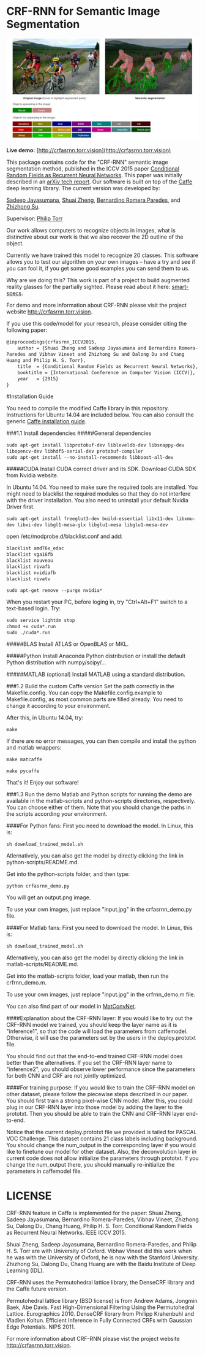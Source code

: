 # CRF-RNN for Semantic Image Segmentation
![sample](sample.png)

<b>Live demo:</b> [http://crfasrnn.torr.vision](http://crfasrnn.torr.vision)

This package contains code for the "CRF-RNN" semantic image segmentation method, published in the ICCV 2015 paper [Conditional Random Fields as Recurrent Neural Networks](http://www.robots.ox.ac.uk/~szheng/papers/CRFasRNN.pdf). This paper was initially described in an [arXiv tech report](http://arxiv.org/abs/1502.03240). Our software is built on top of the [Caffe](http://caffe.berkeleyvision.org/) deep learning library. The current version was developed by:

[Sadeep Jayasumana](http://www.robots.ox.ac.uk/~sadeep/),
[Shuai Zheng](http://kylezheng.org/),
[Bernardino Romera Paredes](http://romera-paredes.com/), and
[Zhizhong Su](suzhizhong@baidu.com).

Supervisor: [Philip Torr](http://www.robots.ox.ac.uk/~tvg/)

Our work allows computers to recognize objects in images, what is distinctive about our work is that we also recover the 2D outline of the object.

Currently we have trained this model to recognize 20 classes. This software allows you to test our algorithm on your own images – have a try and see if you can fool it, if you get some good examples you can send them to us.

Why are we doing this? This work is part of a project to build augmented reality glasses for the partially sighted. Please read about it here: [smart-specs](http://www.va-st.com/smart-specs/). 

For demo and more information about CRF-RNN please visit the project website <http://crfasrnn.torr.vision>.

If you use this code/model for your research, please consider citing the following paper:
```
@inproceedings{crfasrnn_ICCV2015,
    author = {Shuai Zheng and Sadeep Jayasumana and Bernardino Romera-Paredes and Vibhav Vineet and Zhizhong Su and Dalong Du and Chang Huang and Philip H. S. Torr},
    title  = {Conditional Random Fields as Recurrent Neural Networks},
    booktitle = {International Conference on Computer Vision (ICCV)},
    year   = {2015}
}
```


#Installation Guide

You need to compile the modified Caffe library in this repository. Instructions for Ubuntu 14.04 are included below. You can also consult the generic [Caffe installation guide](http://caffe.berkeleyvision.org/installation.html).


###1.1 Install dependencies
#####General dependencies
```
sudo apt-get install libprotobuf-dev libleveldb-dev libsnappy-dev libopencv-dev libhdf5-serial-dev protobuf-compiler
sudo apt-get install --no-install-recommends libboost-all-dev
```

#####CUDA 
Install CUDA correct driver and its SDK. Download CUDA SDK from Nvidia website. 

In Ubuntu 14.04. You need to make sure the required tools are installed. You might need to blacklist the required modules so that they do not interfere with the driver installation. You also need to uninstall your default Nvidia Driver first.
```
sudo apt-get install freeglut3-dev build-essential libx11-dev libxmu-dev libxi-dev libgl1-mesa-glx libglu1-mesa libglu1-mesa-dev
``` 
open /etc/modprobe.d/blacklist.conf and add:
```
blacklist amd76x_edac
blacklist vga16fb
blacklist nouveau
blacklist rivafb
blacklist nvidiafb
blacklist rivatv
```
```
sudo apt-get remove --purge nvidia*
```

When you restart your PC, before loging in, try "Ctrl+Alt+F1" switch to a text-based login. Try:
```
sudo service lightdm stop
chmod +x cuda*.run
sudo ./cuda*.run
```

#####BLAS
Install ATLAS or OpenBLAS or MKL.

#####Python 
Install Anaconda Python distribution or install the default Python distribution with numpy/scipy/...

#####MATLAB (optional)
Install MATLAB using a standard distribution.

###1.2 Build the custom Caffe version
Set the path correctly in the Makefile.config. You can copy the Makefile.config.example to Makefile.config, as most common parts are filled already. You need to change it according to your environment.

After this, in Ubuntu 14.04, try:
```
make
```

If there are no error messages, you can then compile and install the python and matlab wrappers:
```
make matcaffe
```

```
make pycaffe
```

That's it! Enjoy our software!


###1.3 Run the demo
Matlab and Python scripts for running the demo are available in the matlab-scripts and python-scripts directories, respectively. You can choose either of them. Note that you should change the paths in the scripts according your environment.

####For Python fans:
First you need to download the model. In Linux, this is:
```
sh download_trained_model.sh
```
Atlernatively, you can also get the model by directly clicking the link in python-scripts/README.md.

Get into the python-scripts folder, and then type:
```
python crfasrnn_demo.py
```
You will get an output.png image.

To use your own images, just replace "input.jpg" in the crfasrnn_demo.py file.

####For Matlab fans:
First you need to download the model. In Linux, this is:
```
sh download_trained_model.sh
```
Atlernatively, you can also get the model by directly clicking the link in matlab-scripts/README.md.

Get into the matlab-scripts folder, load your matlab, then run the crfrnn_demo.m.

To use your own images, just replace "input.jpg" in the crfrnn_demo.m file.

You can also find part of our model in [MatConvNet](http://www.vlfeat.org/matconvnet/pretrained/).

####Explanation about the CRF-RNN layer:
If you would like to try out the CRF-RNN model we trained, you should keep the layer name as it is "inference1", so that the code will load the parameters from caffemodel. Otherwise, it will use the parameters set by the users in the deploy.prototxt file.

You should find out that the end-to-end trained CRF-RNN model does better than the alternatives. If you set the CRF-RNN layer name to "inference2", you should observe lower performance since the parameters for both CNN and CRF are not jointly optimized.


####For training purpose:
If you would like to train the CRF-RNN model on other dataset, please follow the piecewise steps described in our paper. You should first train a strong pixel-wise CNN model. After this, you could plug in our CRF-RNN layer into those model by adding the layer to the prototxt. Then you should be able to train the CNN and CRF-RNN layer end-to-end.

Notice that the current deploy.prototxt file we provided is tailed for PASCAL VOC Challenge. This dataset contains 21 class labels including background. You should change the num_output in the corresponding layer if you would like to finetune our model for other dataset. Also, the deconvolution layer in current code does not allow initialize the parameters through prototxt. If you change the num_output there, you should manually re-initialize the parameters in caffemodel file.



# LICENSE
CRF-RNN feature in Caffe is implemented for the paper:
Shuai Zheng, Sadeep Jayasumana, Bernardino Romera-Paredes, Vibhav Vineet, Zhizhong Su, Dalong Du, Chang Huang, Philip H. S. Torr.
Conditional Random Fields as Recurrent Neural Networks. IEEE ICCV 2015.

Shuai Zheng, Sadeep Jayasumana, Bernardino Romera-Paredes, and Philip H. S. Torr are with University of Oxford.
Vibhav Vineet did this work when he was with the University of Oxford, he is now with the Stanford University.
Zhizhong Su, Dalong Du, Chang Huang are with the Baidu Institute of Deep Learning (IDL).

CRF-RNN uses the Permutohedral lattice library, the DenseCRF library and the Caffe future version.

Permutohedral lattice library (BSD license) is from Andrew Adams, Jongmin Baek, Abe Davis. Fast High-Dimensional Filtering Using the
Permutohedral Lattice. Eurographics 2010.
DenseCRF library from Philipp Krahenbuhl and Vladlen Koltun. Efficient Inference in Fully Connected CRFs with Gaussian Edge Potentials.
NIPS 2011.

For more information about CRF-RNN please vist the project website http://crfasrnn.torr.vision.

